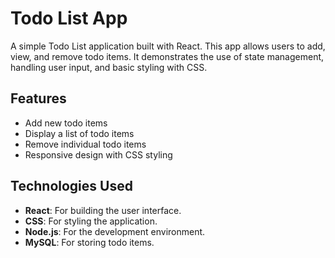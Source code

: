 # Todo List App

A simple Todo List application built with React. This app allows users to add, view, and remove todo items. It demonstrates the use of state management, handling user input, and basic styling with CSS.

## Features

- Add new todo items
- Display a list of todo items
- Remove individual todo items
- Responsive design with CSS styling

## Technologies Used

- **React**: For building the user interface.
- **CSS**: For styling the application.
- **Node.js**: For the development environment.
- **MySQL**: For storing todo items.

